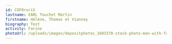 ```yaml
---
id: COF0roriS
lastname: EARL Touchet Martin
firstname: Hélène, Thomas et Vianney
biography: Test
activity: Farine
photoUrl: /uploads/images/depositphotos_1603378-stock-photo-man-with-fork-on-white.jpg
---
```

